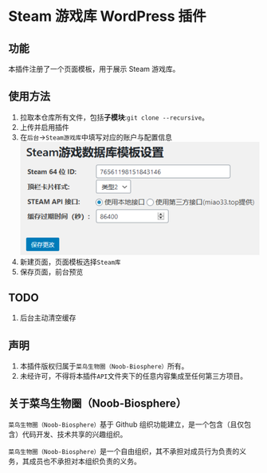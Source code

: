 # Steam 游戏库 WordPress 插件

## 功能

本插件注册了一个页面模板，用于展示 Steam 游戏库。

## 使用方法
1. 拉取本仓库所有文件，包括**子模块**:`git clone --recursive`。
1. 上传并启用插件
2. 在`后台`->`Steam游戏库`中填写对应的账户与配置信息
    ![设置界面](assets/image/settingtip.png)
3. 新建页面，页面模板选择`Steam库`
4. 保存页面，前台预览

## TODO

1. 后台主动清空缓存

## 声明

1. 本插件版权归属于`菜鸟生物圈（Noob-Biosphere）`所有。
2. 未经许可，不得将本插件`API`文件夹下的任意内容集成至任何第三方项目。

## 关于菜鸟生物圈（Noob-Biosphere）

`菜鸟生物圈（Noob-Biosphere）`基于 Github 组织功能建立，是一个包含（且仅包含）代码开发、技术共享的兴趣组织。

`菜鸟生物圈（Noob-Biosphere）`是一个自由组织，其不承担对成员行为负责的义务，其成员也不承担对本组织负责的义务。
